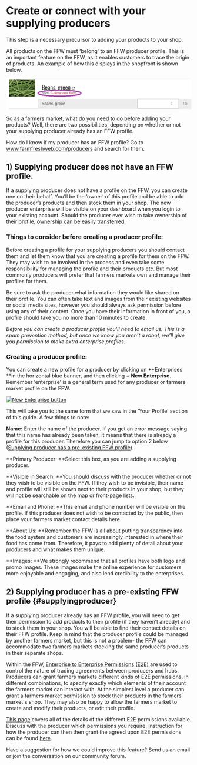 # Create or connect with your supplying producers

This step is a necessary precursor to adding your products to your shop.

All products on the FFW must ‘belong’ to an FFW producer profile. This is an important feature on the FFW, as it enables customers to trace the origin of products. An example of how this displays in the shopfront is shown below.

![](/assets/17-CreateOrConnect-1-Source-Identified_new.png)

So as a farmers market, what do you need to do before adding your products? Well, there are two possibilities, depending on whether or not your supplying producer already has an FFW profile.

How do I know if my producer has an FFW profile? Go to www.farmfreshweb.com/producers and search for them.

## 1\) Supplying producer does not have an FFW profile.

If a supplying producer does not have a profile on the FFW, you can create one on their behalf. You’ll be the ‘owner’ of this profile and be able to add the producer’s products and then stock them in your shop. The new producer enterprise will be visible on your dashboard when you login to your existing account. Should the producer ever wish to take ownership of their profile, [ownership can be easily transferred.](/transferring-ownership-of-a-profile.md)

### Things to consider before creating a producer profile:

Before creating a profile for your supplying producers you should contact them and let them know that you are creating a profile for them on the FFW. They may wish to be involved in the process and even take some responsibility for managing the profile and their products etc. But most commonly producers will prefer that farmers markets own and manage their profiles for them.

Be sure to ask the producer what information they would like shared on their profile. You can often take text and images from their existing websites or social media sites, however you should always ask permission before using any of their content. Once you have their information in front of you, a profile should take you no more than 10 minutes to create.

_Before you can create a producer profile you’ll need to email us. This is a spam prevention method, but once we know you aren’t a robot, we’ll give you permission to make extra enterprise profiles._

### Creating a producer profile:

You can create a new profile for a producer by clicking on **Enterprises **in the horizontal blue banner, and then clicking **+ New Enterprise**. Remember ‘enterprise’ is a general term used for any producer or farmers market profile on the FFW.

[![](https://openfoodnetwork.org/wp-content/uploads/2015/05/New-Enterprise.png "New Enterprise button")](https://openfoodnetwork.org/wp-content/uploads/2015/05/New-Enterprise.png)

This will take you to the same form that we saw in the ‘Your Profile’ section of this guide. A few things to note:

**Name:** Enter the name of the producer. If you get an error message saying that this name has already been taken, it means that there is already a profile for this producer. Therefore you can jump to option 2 below \([Supplying producer has a pre-existing FFW profile](/create-or-connect-with-your-supplying-producers.md)\).

**Primary Producer: **Select this box, as you are adding a supplying producer.

**Visible in Search: **You should discuss with the producer whether or not they wish to be visible on the FFW. If they wish to be invisible, their name and profile will still be shown next to their products in your shop, but they will not be searchable on the map or front-page lists.

**Email and Phone: **This email and phone number will be visible on the profile. If this producer does not wish to be contacted by the public, then place your farmers market contact details here.

**About Us: **Remember the FFW is all about putting transparency into the food system and customers are increasingly interested in where their food has come from. Therefore, it pays to add plenty of detail about your producers and what makes them unique.

**Images: **We strongly recommend that all profiles have both logo and promo images. These images make the online experience for customers more enjoyable and engaging, and also lend credibility to the enterprises.

## 2\) Supplying producer has a pre-existing FFW profile {#supplyingproducer}

If a supplying producer already has an FFW profile, you will need to get their permission to add products to their profile \(if they haven’t already\) and to stock them in your shop. You will be able to find their contact details on their FFW profile. Keep in mind that the producer profile could be managed by another farmers market, but this is not a problem- the FFW can accommodate two farmers markets stocking the same producer’s products in their separate shops.

Within the FFW, [Enterprise to Enterprise Permissions \(E2E\)](/enterprise-to-enterprise-permissions-e2es.md) are used to control the nature of trading agreements between producers and hubs. Producers can grant farmers markets different kinds of E2E permissions, in different combinations, to specify exactly which elements of their account the farmers market can interact with. At the simplest level a producer can grant a farmers market permission to stock their products in the farmers market's shop. They may also be happy to allow the farmers market to create and modify their products, or edit their profile.

[This page](/enterprise-to-enterprise-permissions-e2es.md) covers all of the details of the different E2E permissions available. Discuss with the producer which permissions you require. Instruction for how the producer can then then grant the agreed upon E2E permissions can be found [here](/enterprise-to-enterprise-permissions-e2es.md).

Have a suggestion for how we could improve this feature? Send us an email or join the conversation on our community forum.

